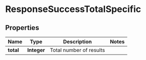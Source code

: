 

# ResponseSuccessTotalSpecific


## Properties

| Name | Type | Description | Notes |
|------------ | ------------- | ------------- | -------------|
|**total** | **Integer** | Total number of results |  |




